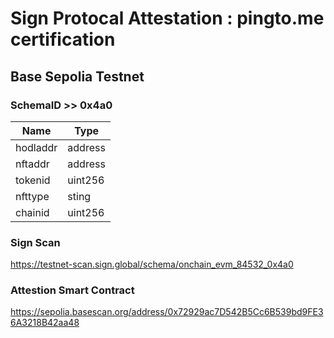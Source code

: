 # Sign Protocal Attestation : pingto.me certification

## Base Sepolia Testnet

### SchemaID >> 0x4a0
| Name    | Type                    
|---------|---------|
| hodladdr| address |
| nftaddr | address | 
| tokenid | uint256 |
| nfttype | sting   | 
| chainid | uint256 |

### Sign Scan 
https://testnet-scan.sign.global/schema/onchain_evm_84532_0x4a0

### Attestion Smart Contract
https://sepolia.basescan.org/address/0x72929ac7D542B5Cc6B539bd9FE36A3218B42aa48
